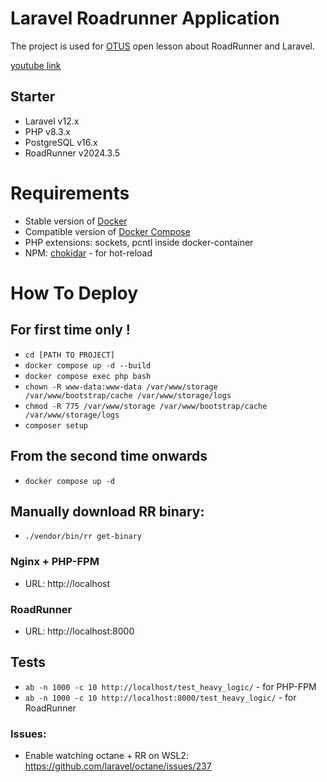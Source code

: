 # Laravel Roadrunner Application

The project is used for [OTUS](https://otus.ru/) open lesson about RoadRunner and Laravel.

[youtube link](https://www.youtube.com/watch?v=fjJZkQESKMI) 

## Starter

- Laravel v12.x
- PHP v8.3.x
- PostgreSQL v16.x
- RoadRunner v2024.3.5

# Requirements
- Stable version of [Docker](https://docs.docker.com/engine/install/)
- Compatible version of [Docker Compose](https://docs.docker.com/compose/install/#install-compose)
- PHP extensions: sockets, pcntl inside docker-container
- NPM: [chokidar](https://www.npmjs.com/package/chokidar) - for hot-reload

# How To Deploy

## For first time only !
- `cd [PATH TO PROJECT]`
- `docker compose up -d --build`
- `docker compose exec php bash`
- `chown -R www-data:www-data /var/www/storage /var/www/bootstrap/cache /var/www/storage/logs`
- `chmod -R 775 /var/www/storage /var/www/bootstrap/cache /var/www/storage/logs`
- `composer setup`

## From the second time onwards
- `docker compose up -d`

## Manually download RR binary:

- `./vendor/bin/rr get-binary`

### Nginx + PHP-FPM
- URL: http://localhost

### RoadRunner

- URL: http://localhost:8000

## Tests

- `ab -n 1000 -c 10 http://localhost/test_heavy_logic/` - for PHP-FPM
- `ab -n 1000 -c 10 http://localhost:8000/test_heavy_logic/` - for RoadRunner

### Issues:

- Enable watching octane + RR on WSL2: https://github.com/laravel/octane/issues/237
